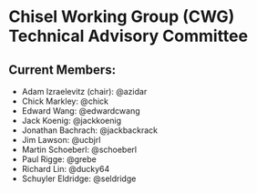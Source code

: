 # Chisel Working Group (CWG) Technical Advisory Committee

## Current Members:
- Adam Izraelevitz (chair): @azidar
- Chick Markley: @chick
- Edward Wang: @edwardcwang
- Jack Koenig: @jackkoenig
- Jonathan Bachrach: @jackbackrack
- Jim Lawson: @ucbjrl
- Martin Schoeberl: @schoeberl
- Paul Rigge: @grebe
- Richard Lin: @ducky64
- Schuyler Eldridge: @seldridge

